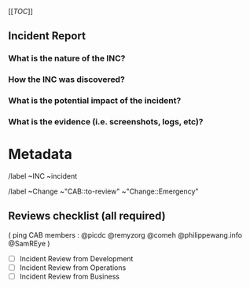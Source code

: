 [[_TOC_]]
## Incident Report

<!-- ### Checklist -->
<!-- Before filing an incident report, if there are any doubt, follow the checklist to ensure you are in fact dealing with an incident: !-->
<!--
 - [] 1. the situation impacts the live production environment
 - [] 2. the situation impacts the users access to mainnet chain services or assets
 - [] 3. the situation is severe or it carries a high risk; in that **any** of the following is true:
   -  [] it will/may lead to users being unable to view their assets 
   -  [] it will/may lead to users being unable to access their assets
   -  [] it will/may lead to downtime of the system
   -  [] it will/may lead to downtime to a feature of the system (which is not purely informational)
 - [] 4. the adverse impact is urgent; in that **all** of the following is true:
   - [] is ongoing or is imminent
   - [] no straightforward workaround is possible
   - [] solution cannot wait for the next planned release
-->
<!-- If you can tick boxes 1, 2, 3, and 4--you have uncovered an Incident; otherwise, it may not be, please consult management or you may file it anyway if unsure. !-->

### What is the nature of the INC?
<!-- Which parts of the system where affected ? -->


### How the INC was discovered?
<!-- Mention which alert was triggered where, but report wrong or missing alerts when it's the case -->


### What is the potential impact of the incident?
<!-- What is the user impact of the incident-->


### What is the evidence (i.e. screenshots, logs, etc)?
<!-- Surround logs exctacts with ``` multiline logs```-->


<!-- METADATA for project management, please leave the following lines and edit as needed -->
# Metadata
<!-- Severity : pick one the gitlab panel, right side of the window when viewing the incident (after creation) -->

/label ~INC ~incident  
<!-- Labels and default review status for gitlab Change management process, comment if no change was performed-->
/label ~Change ~"CAB::to-review" ~"Change::Emergency" 

## Reviews checklist (all required)
( ping CAB members : @picdc @remyzorg @comeh @philippewang.info @SamREye )
- [ ] Incident Review from Development 
- [ ] Incident Review from Operations 
- [ ] Incident Review from Business 
<!-- check the box [x], you may also add your @user handle at the end of the line -->
<!-- Quick actions for last reviewer : -->
<!-- /unlabel ~"CAB::to-review" -->

<!-- METADATA - end -->
